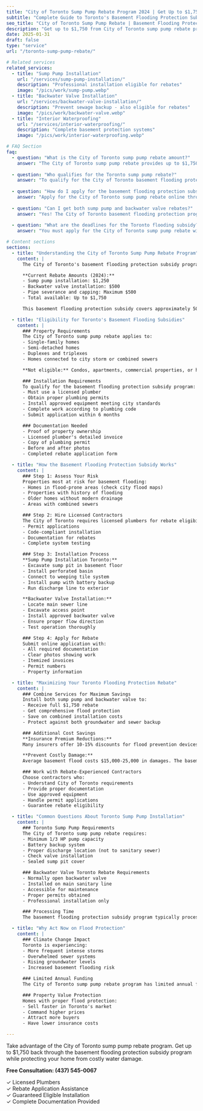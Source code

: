 ```yaml
---
title: "City of Toronto Sump Pump Rebate Program 2024 | Get Up to $1,750"
subtitle: "Complete Guide to Toronto's Basement Flooding Protection Subsidy Program"
seo_title: "City of Toronto Sump Pump Rebate | Basement Flooding Protection Subsidy"
description: "Get up to $1,750 from City of Toronto sump pump rebate program. Complete guide to basement flooding protection subsidy program, eligibility, and application process."
date: 2025-01-31
draft: false
type: "service"
url: "/toronto-sump-pump-rebate/"

# Related services
related_services:
  - title: "Sump Pump Installation"
    url: "/services/sump-pump-installation/"
    description: "Professional installation eligible for rebates"
    image: "/pics/work/sump-pump.webp"
  - title: "Backwater Valve Installation"
    url: "/services/backwater-valve-installation/"
    description: "Prevent sewage backup - also eligible for rebates"
    image: "/pics/work/backwater-valve.webp"
  - title: "Interior Waterproofing"
    url: "/services/interior-waterproofing/"
    description: "Complete basement protection systems"
    image: "/pics/work/interior-waterproofing.webp"

# FAQ Section
faq:
  - question: "What is the City of Toronto sump pump rebate amount?"
    answer: "The City of Toronto sump pump rebate provides up to $1,750 for eligible homeowners through the basement flooding protection subsidy program. This includes $1,250 for sump pump installation plus an additional $500 if you also install a backwater valve. The program helps offset sump pump installation Toronto costs."
  
  - question: "Who qualifies for the Toronto sump pump rebate?"
    answer: "To qualify for the City of Toronto basement flooding protection subsidy program, you must: own a single-family, duplex, or triplex home in Toronto; have experienced basement flooding or be at risk; hire a licensed plumber for installation; apply within 6 months of work completion. Both the sump pump and backwater valve Toronto rebate require proper permits."
  
  - question: "How do I apply for the basement flooding protection subsidy?"
    answer: "Apply for the City of Toronto sump pump rebate online through the city's website. You'll need: proof of ownership, licensed plumber's invoice, plumbing permit, before/after photos, and completed application form. The basement flooding protection subsidy program processes applications within 8-12 weeks."
  
  - question: "Can I get both sump pump and backwater valve rebates?"
    answer: "Yes! The City of Toronto basement flooding protection program offers $1,250 for sump pump installation and $500 for backwater valve installation, totaling $1,750. Many homeowners install both for maximum protection and rebates. The backwater valve Toronto rebate stacks with the sump pump subsidy."
  
  - question: "What are the deadlines for the Toronto flooding subsidy?"
    answer: "You must apply for the City of Toronto sump pump rebate within 6 months of installation. The basement flooding protection subsidy program runs year-round but funding is limited. Apply as soon as work is complete to ensure you receive your rebate before annual funding runs out."

# Content sections
sections:
  - title: "Understanding the City of Toronto Sump Pump Rebate Program"
    content: |
      The City of Toronto's basement flooding protection subsidy program helps homeowners protect their properties from costly water damage. With climate change bringing more intense storms to Toronto, basement flooding has become a major concern. The city's sump pump rebate program makes flood prevention more affordable.

      **Current Rebate Amounts (2024):**
      - Sump pump installation: $1,250
      - Backwater valve installation: $500
      - Pipe severance and capping: Maximum $500
      - Total available: Up to $1,750

      This basement flooding protection subsidy covers approximately 50-80% of typical sump pump installation Toronto costs, making professional flood protection accessible to more homeowners. The program has already helped thousands of Toronto residents protect their basements.

  - title: "Eligibility for Toronto's Basement Flooding Subsidies"
    content: |
      ### Property Requirements
      The City of Toronto sump pump rebate applies to:
      - Single-family homes
      - Semi-detached homes
      - Duplexes and triplexes
      - Homes connected to city storm or combined sewers

      **Not eligible:** Condos, apartments, commercial properties, or homes built after 2009 (already required to have flood protection).

      ### Installation Requirements
      To qualify for the basement flooding protection subsidy program:
      - Must use a licensed plumber
      - Obtain proper plumbing permits
      - Install approved equipment meeting city standards
      - Complete work according to plumbing code
      - Submit application within 6 months

      ### Documentation Needed
      - Proof of property ownership
      - Licensed plumber's detailed invoice
      - Copy of plumbing permit
      - Before and after photos
      - Completed rebate application form

  - title: "How the Basement Flooding Protection Subsidy Works"
    content: |
      ### Step 1: Assess Your Risk
      Properties most at risk for basement flooding:
      - Homes in flood-prone areas (check city flood maps)
      - Properties with history of flooding
      - Older homes without modern drainage
      - Areas with combined sewers

      ### Step 2: Hire Licensed Contractors
      The City of Toronto requires licensed plumbers for rebate eligibility. As experienced basement contractors Toronto, we handle:
      - Permit applications
      - Code-compliant installation
      - Documentation for rebates
      - Complete system testing

      ### Step 3: Installation Process
      **Sump Pump Installation Toronto:**
      - Excavate sump pit in basement floor
      - Install perforated basin
      - Connect to weeping tile system
      - Install pump with battery backup
      - Run discharge line to exterior

      **Backwater Valve Installation:**
      - Locate main sewer line
      - Excavate access point
      - Install approved backwater valve
      - Ensure proper flow direction
      - Test operation thoroughly

      ### Step 4: Apply for Rebate
      Submit online application with:
      - All required documentation
      - Clear photos showing work
      - Itemized invoices
      - Permit numbers
      - Property information

  - title: "Maximizing Your Toronto Flooding Protection Rebate"
    content: |
      ### Combine Services for Maximum Savings
      Install both sump pump and backwater valve to:
      - Receive full $1,750 rebate
      - Get comprehensive flood protection
      - Save on combined installation costs
      - Protect against both groundwater and sewer backup

      ### Additional Cost Savings
      **Insurance Premium Reductions:**
      Many insurers offer 10-15% discounts for flood prevention devices. The City of Toronto sump pump rebate combined with insurance savings can pay for installation within 2-3 years.

      **Prevent Costly Damage:**
      Average basement flood costs $15,000-25,000 in damages. The basement flooding protection subsidy program helps prevent these losses for a fraction of the cost.

      ### Work with Rebate-Experienced Contractors
      Choose contractors who:
      - Understand City of Toronto requirements
      - Provide proper documentation
      - Use approved equipment
      - Handle permit applications
      - Guarantee rebate eligibility

  - title: "Common Questions About Toronto Sump Pump Installation"
    content: |
      ### Toronto Sump Pump Requirements
      The City of Toronto sump pump rebate requires:
      - Minimum 1/3 HP pump capacity
      - Battery backup system
      - Proper discharge location (not to sanitary sewer)
      - Check valve installation
      - Sealed sump pit cover

      ### Backwater Valve Toronto Rebate Requirements
      - Normally open backwater valve
      - Installed on main sanitary line
      - Accessible for maintenance
      - Proper permits obtained
      - Professional installation only

      ### Processing Time
      The basement flooding protection subsidy program typically processes applications in 8-12 weeks. Ensure all documentation is complete to avoid delays.

  - title: "Why Act Now on Flood Protection"
    content: |
      ### Climate Change Impact
      Toronto is experiencing:
      - More frequent intense storms
      - Overwhelmed sewer systems
      - Rising groundwater levels
      - Increased basement flooding risk

      ### Limited Annual Funding
      The City of Toronto sump pump rebate program has limited annual funding. Once depleted, you must wait until the next fiscal year. Apply early to ensure rebate availability.

      ### Property Value Protection
      Homes with proper flood protection:
      - Sell faster in Toronto's market
      - Command higher prices
      - Attract more buyers
      - Have lower insurance costs

---
```


Take advantage of the City of Toronto sump pump rebate program. Get up to $1,750 back through the basement flooding protection subsidy program while protecting your home from costly water damage.

**Free Consultation: (437) 545-0067**

✓ Licensed Plumbers  
✓ Rebate Application Assistance  
✓ Guaranteed Eligible Installation  
✓ Complete Documentation Provided